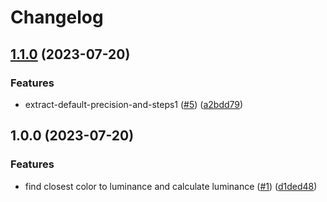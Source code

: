 # Changelog

## [1.1.0](https://github.com/logos-innovation-lab/luminance/compare/v1.0.0...v1.1.0) (2023-07-20)


### Features

* extract-default-precision-and-steps1 ([#5](https://github.com/logos-innovation-lab/luminance/issues/5)) ([a2bdd79](https://github.com/logos-innovation-lab/luminance/commit/a2bdd79ff47672ba4cd8760ccd3f2c34c8d543ac))

## 1.0.0 (2023-07-20)


### Features

* find closest color to luminance and calculate luminance ([#1](https://github.com/logos-innovation-lab/luminance/issues/1)) ([d1ded48](https://github.com/logos-innovation-lab/luminance/commit/d1ded48119e97ede1b4cdf39d91f0ef98eb9c125))
